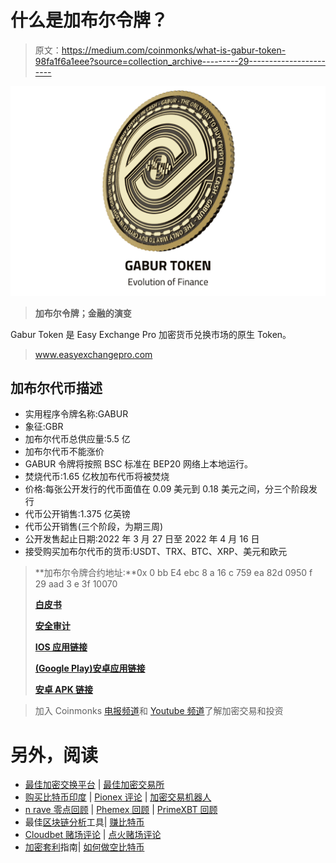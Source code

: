 # 什么是加布尔令牌？

> 原文：<https://medium.com/coinmonks/what-is-gabur-token-98fa1f6a1eee?source=collection_archive---------29----------------------->

![](img/37435db70695af03b0bed1110e21ef71.png)

> **加布尔令牌；金融的演变**

Gabur Token 是 Easy Exchange Pro 加密货币兑换市场的原生 Token。

> www.easyexchangepro.com

## **加布尔代币描述**

*   实用程序令牌名称:GABUR
*   象征:GBR
*   加布尔代币总供应量:5.5 亿
*   加布尔代币不能涨价
*   GABUR 令牌将按照 BSC 标准在 BEP20 网络上本地运行。
*   焚烧代币:1.65 亿枚加布代币将被焚烧
*   价格:每张公开发行的代币面值在 0.09 美元到 0.18 美元之间，分三个阶段发行
*   代币公开销售:1.375 亿英镑
*   代币公开销售(三个阶段，为期三周)
*   公开发售起止日期:2022 年 3 月 27 日至 2022 年 4 月 16 日
*   接受购买加布尔代币的货币:USDT、TRX、BTC、XRP、美元和欧元

> **加布尔令牌合约地址:**0x 0 bb E4 ebc 8 a 16 c 759 ea 82d 0950 f 29 aad 3 e 3f 10070
> 
> [**白皮书**](https://easyexchangepro.com/assets/Whitepaper.pdf)
> 
> [**安全审计**](https://easyexchangepro.com/assets/Gabur_Audit_Report.pdf)
> 
> [**IOS 应用链接**](https://apps.apple.com/in/app/easy-exchange-pro/id1620538502)
> 
> [**(Google Play)安卓应用链接**](https://play.google.com/store/apps/details?id=com.application.easyexchangrpro)
> 
> [**安卓 APK 链接**](https://easyexchangepro.com/assets/EasyExchangePro.apk)

> 加入 Coinmonks [电报频道](https://t.me/coincodecap)和 [Youtube 频道](https://www.youtube.com/c/coinmonks/videos)了解加密交易和投资

# 另外，阅读

*   [最佳加密交换平台](https://coincodecap.com/best-crypto-swap-platforms) | [最佳加密交易所](https://coincodecap.com/crypto-exchange)
*   [购买比特币印度](/coinmonks/buy-bitcoin-in-india-feb50ddfef94) | [Pionex 评论](/coinmonks/pionex-review-exchange-with-crypto-trading-bot-1e459d0191ea) | [加密交易机器人](/coinmonks/crypto-trading-bot-c2ffce8acb2a)
*   [n rave 零点回顾](/coinmonks/ngrave-zero-review-c465cf8307fc) | [Phemex 回顾](/coinmonks/phemex-review-4cfba0b49e28) | [PrimeXBT 回顾](/coinmonks/primexbt-review-88e0815be858)
*   最佳[区块链分析](https://bitquery.io/blog/best-blockchain-analysis-tools-and-software)工具| [赚比特币](/coinmonks/earn-bitcoin-6e8bd3c592d9)
*   [Cloudbet 赌场评论](https://coincodecap.com/cloudbet-casino-review) | [点火赌场评论](https://coincodecap.com/ignition-casino-review)
*   [加密套利](/coinmonks/crypto-arbitrage-guide-how-to-make-money-as-a-beginner-62bfe5c868f6)指南| [如何做空比特币](/coinmonks/how-to-short-bitcoin-568a2d0b4ae5)